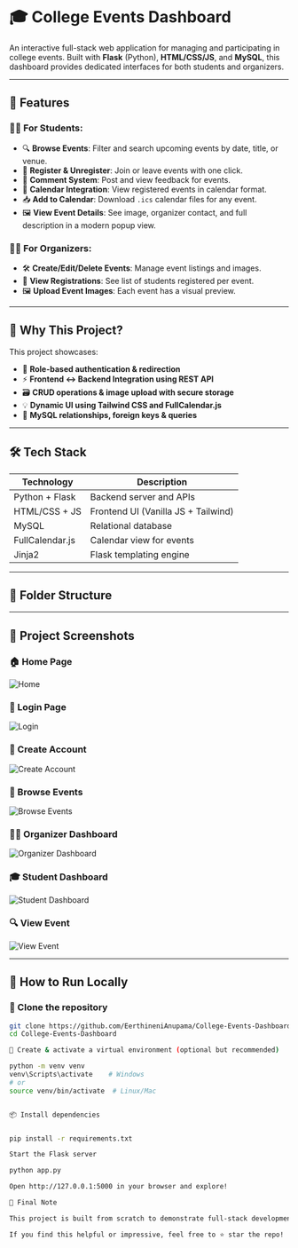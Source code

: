 # 🎓 College Events Dashboard

An interactive full-stack web application for managing and participating in college events. Built with **Flask** (Python), **HTML/CSS/JS**, and **MySQL**, this dashboard provides dedicated interfaces for both students and organizers.

---

## 🚀 Features

### 👨‍🎓 For Students:
- 🔍 **Browse Events**: Filter and search upcoming events by date, title, or venue.
- 📝 **Register & Unregister**: Join or leave events with one click.
- 💬 **Comment System**: Post and view feedback for events.
- 📅 **Calendar Integration**: View registered events in calendar format.
- 📥 **Add to Calendar**: Download `.ics` calendar files for any event.
- 🖼️ **View Event Details**: See image, organizer contact, and full description in a modern popup view.

### 👩‍💼 For Organizers:
- 🛠️ **Create/Edit/Delete Events**: Manage event listings and images.
- 📄 **View Registrations**: See list of students registered per event.
- 🖼️ **Upload Event Images**: Each event has a visual preview.

---

## 🧠 Why This Project?

This project showcases:
- 🔐 **Role-based authentication & redirection**
- ⚡ **Frontend ↔ Backend Integration using REST API**
- 🗃️ **CRUD operations & image upload with secure storage**
- 💡 **Dynamic UI using Tailwind CSS and FullCalendar.js**
- 🎯 **MySQL relationships, foreign keys & queries**

---

## 🛠️ Tech Stack

| Technology        | Description                    |
|------------------|--------------------------------|
| Python + Flask   | Backend server and APIs        |
| HTML/CSS + JS    | Frontend UI (Vanilla JS + Tailwind) |
| MySQL            | Relational database            |
| FullCalendar.js  | Calendar view for events       |
| Jinja2           | Flask templating engine        |

---

## 📁 Folder Structure




---

## 🎥 Project Screenshots

### 🏠 Home Page
![Home](home.png)

### 🔐 Login Page
![Login](login.png)

### 📝 Create Account
![Create Account](create-account.png)

### 🎯 Browse Events
![Browse Events](browse-events.png)

### 🧑‍💼 Organizer Dashboard
![Organizer Dashboard](Organizer-dashboard.png)

### 🎓 Student Dashboard
![Student Dashboard](student-dashboard.png)

### 🔍 View Event
![View Event](view-event.png)

---

## 📖 How to Run Locally

### 🔄 Clone the repository

```bash
git clone https://github.com/EerthineniAnupama/College-Events-Dashboard.git
cd College-Events-Dashboard

🧪 Create & activate a virtual environment (optional but recommended)

python -m venv venv
venv\Scripts\activate    # Windows
# or
source venv/bin/activate  # Linux/Mac


📦 Install dependencies


pip install -r requirements.txt

Start the Flask server

python app.py

Open http://127.0.0.1:5000 in your browser and explore!

🌟 Final Note

This project is built from scratch to demonstrate full-stack development, API design, and real-world problem-solving. Perfect for showcasing backend logic, UI integration, database operations, and role-based functionalities.

If you find this helpful or impressive, feel free to ⭐ star the repo!



